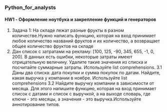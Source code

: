 ### Python_for_analysts
#### HW1 - Оформление ноутбука и закрепление функций и генераторов
1. Задача 1: На складе лежат разные фрукты в разном количестве.Нужно написать функцию, которая на вход принимает любое количество названий фруктов и их количество, а возвращает общее количество фруктов на складе
2. Дан список с затратами на рекламу: [100, 125, -90, 345, 655, -1, 0, 200]. В данных есть ошибки, некоторые затраты имеют отрицательную величину. Удалите такие значения из списка и посчитайте суммарные затраты. Используйте list comprehensions. 
3.1 Даны два списка: дата покупки и сумма покупок по датам. Найдите, какая выручка у компании в ноябре. Используйте list comprehensions
3.2 Найдите выручку компании в зависимости от месяца. Для этого напишите функцию, которая на вход принимает список с датами и список с выручкой, а на выходе словарь, где ключи - это месяцы, а значения - это выручка.Используйте аннотирование типов.
